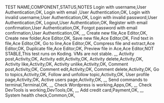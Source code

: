 TEST NAME,COMPONENT,STATUS,NOTES
Login with username,User Authentication,OK,
Login with email ,User Authentication,OK,
Login with invalid username,User Authentication,OK,
Login with invalid password,User Authentication,OK,
Logout,User Authentication,OK,
Register with email confirmation,User Authentication,OK,
Forgot password with email confirmation,User Authentication,OK,
,,,
Create new file,Ace Editor,OK,
Create new folder,Ace Editor,OK,
Save new file,Ace Editor,OK,
Find text in file,Ace Editor,OK,
Go to line,Ace Editor,OK,
Compress file and extract,Ace Editor,OK,
Duplicate file,Ace Editor,OK,
Preview file in Ace,Ace Editor,NOT STABLE,This test runs on Koding. VMs are not stable.
,,,
Activity post,Activity,OK,
Activity edit,Activity,OK,
Activity delete,Activity,OK,
Activity like,Activity,OK,
Activity unlike,Activity,OK,
Comment post,Activity,OK,
Comment edit,Activity,OK,
Comment delete,Activity,OK,
Go to topics,Activity,OK,
Follow and unfollow topic,Activity,OK,
User profile page,Activity,OK,
Active users page,Activity,OK,
,,,
Send commands to terminal,Terminal,OK,
,,,
Check Wordpress is working,Apps,OK,
,,,
Check DevTools is working,DevTools,OK,
,,,
Add credit card,Payment,OK,
,,,
System health check,Common,OK,
